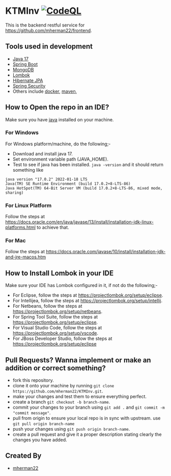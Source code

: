 # KTMInv [![CodeQL](https://github.com/mherman22/KTMInv/actions/workflows/codeql-analysis.yml/badge.svg)](https://github.com/mherman22/KTMInv/actions/workflows/codeql-analysis.yml)
This is the backend restful service for https://github.com/mherman22/frontend.

## Tools used in development
- [Java 17](https://www.oracle.com/java/technologies/javase/jdk17-archive-downloads.html)
- [Spring Boot](https://spring.io/projects/spring-boot)
- [MongoDB](https://www.googleadservices.com/pagead/aclk?sa=L&ai=DChcSEwjDj4CYq9r5AhVrj2gJHT2EAzMYABAAGgJ3Zg&ohost=www.google.com&cid=CAESauD2Cnb9DjuARAaGdb8fUY7PidJkeHQuZGv31fAo-qJPDVfzRGSobIeC0RrEHoOprOj_ehXBlgJb3YiEbGSq8AUlCSIFHtfvfB0mMCBsXG7XhXsbe7D2KQ8OpPeGD2tJWlaXBrOjEUjXTpE&sig=AOD64_0dcN4gkjhZ1G6BmZmKoOYCbwxmsQ&q&adurl&ved=2ahUKEwioufaXq9r5AhXA_bsIHbwlBxwQ0Qx6BAgEEAE)
- [Lombok](https://projectlombok.org/)
- [Hibernate JPA](https://www.microsoft.com/software-download/windows10)
- [Spring Security](https://spring.io/projects/spring-security)
- Others include [docker](https://www.docker.com/), [maven](https://maven.apache.org/), 

## How to Open the repo in an IDE?
Make sure you have [java](https://www.oracle.com/java/) installed on your machine.

### For Windows
For Windows platform/machine, do the following;-
- Download and install java 17.
- Set environment variable path (JAVA_HOME).
- Test to see if java has been installed. `java -version` and it should return something like
```
java version "17.0.2" 2022-01-18 LTS
Java(TM) SE Runtime Environment (build 17.0.2+8-LTS-86)
Java HotSpot(TM) 64-Bit Server VM (build 17.0.2+8-LTS-86, mixed mode, sharing)
```
### For Linux Platform
Follow the steps at https://docs.oracle.com/en/java/javase/13/install/installation-jdk-linux-platforms.html to achieve that.

### For Mac
Follow the steps at https://docs.oracle.com/javase/10/install/installation-jdk-and-jre-macos.htm

## How to Install Lombok in your IDE
Make sure your IDE has Lombok configured in it, if not do the following;-
- For Eclipse, follow the steps at https://projectlombok.org/setup/eclipse.
- For Intellijea, follow the steps at https://projectlombok.org/setup/intellij.
- For Netbeans, follow the steps at https://projectlombok.org/setup/netbeans.
- For Spring Tool Suite, follow the steps at https://projectlombok.org/setup/eclipse.
- For Visual Studio Code, follow the steps at https://projectlombok.org/setup/vscode.
- For JBoss Developer Studio, follow the steps at https://projectlombok.org/setup/eclipse

## Pull Requests? Wanna implement or make an addition or correct something?
- fork this repository.
- clone it onto your machine by running `git clone https://github.com/mherman22/KTMInv.git`.
- make your changes and test them to ensure everything perfect.
- create a branch `git checkout -b branch-name`.
- commit your changes to your branch using `git add .` and  `git commit -m "commit message"`.
- pull from origin to ensure your local repo is in sync with upstream. use `git pull origin branch-name`
- push your changes using `git push origin branch-name`.
- create a pull request and give it a proper description stating clearly the changes you have added.

## Created By
- [mherman22](https://github.com/mherman22)
